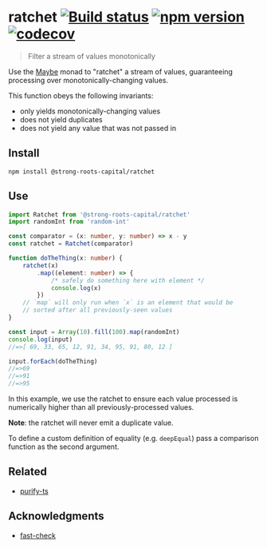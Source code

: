 # ratchet [![Build status](https://travis-ci.org/strong-roots-capital/ratchet.svg?branch=master)](https://travis-ci.org/strong-roots-capital/ratchet) [![npm version](https://img.shields.io/npm/v/@strong-roots-capital/ratchet.svg)](https://npmjs.org/package/@strong-roots-capital/ratchet) [![codecov](https://codecov.io/gh/strong-roots-capital/ratchet/branch/master/graph/badge.svg)](https://codecov.io/gh/strong-roots-capital/ratchet)

> Filter a stream of values monotonically

Use the [Maybe] monad to "ratchet" a stream of values, guaranteeing
processing over monotonically-changing values.

This function obeys the following invariants:

- only yields monotonically-changing values
- does not yield duplicates
- does not yield any value that was not passed in

## Install

```shell
npm install @strong-roots-capital/ratchet
```

## Use

```typescript
import Ratchet from '@strong-roots-capital/ratchet'
import randomInt from 'random-int'

const comparator = (x: number, y: number) => x - y
const ratchet = Ratchet(comparator)

function doTheThing(x: number) {
    ratchet(x)
        .map((element: number) => {
            /* safely do something here with element */
            console.log(x)
        })
    // `map` will only run when `x` is an element that would be
    // sorted after all previously-seen values
}

const input = Array(10).fill(100).map(randomInt)
console.log(input)
//=>[ 69, 33, 65, 12, 91, 34, 95, 91, 80, 12 ]

input.forEach(doTheThing)
//=>69
//=>91
//=>95
```

In this example, we use the ratchet to ensure each value processed is
numerically higher than all previously-processed values.

**Note**: the ratchet will never emit a duplicate value.

To define a custom definition of equality (e.g. `deepEqual`) pass
a comparison function as the second argument.

## Related

- [purify-ts](https://github.com/gigobyte/purify)

## Acknowledgments

- [fast-check](https://github.com/dubzzz/fast-check)

[Maybe]: https://github.com/gigobyte/purify

